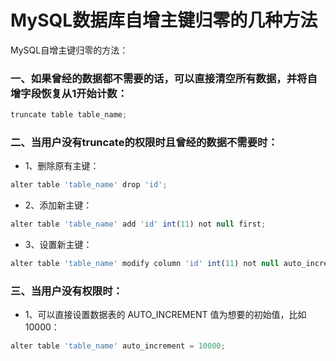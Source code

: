 # MySQL数据库自增主键归零的几种方法
MySQL自增主键归零的方法：

### 一、如果曾经的数据都不需要的话，可以直接清空所有数据，并将自增字段恢复从1开始计数：
```js
truncate table table_name;
```
### 二、当用户没有truncate的权限时且曾经的数据不需要时：
* 1、删除原有主键：

```js
alter table 'table_name' drop 'id';
```
* 2、添加新主键：

```js
alter table 'table_name' add 'id' int(11) not null first;
```
* 3、设置新主键：

```js
alter table 'table_name' modify column 'id' int(11) not null auto_increment, add primary key(id);
```
### 三、当用户没有权限时：
* 1、可以直接设置数据表的 AUTO_INCREMENT 值为想要的初始值，比如10000：
```js
alter table 'table_name' auto_increment = 10000;
```
